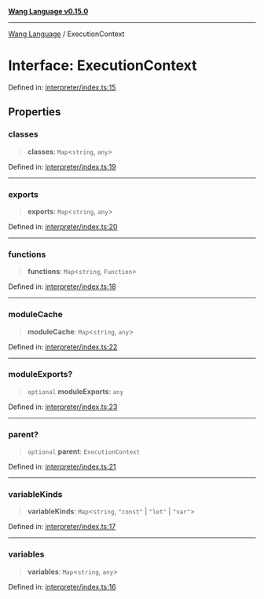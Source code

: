 [**Wang Language v0.15.0**](../README.md)

***

[Wang Language](../globals.md) / ExecutionContext

# Interface: ExecutionContext

Defined in: [interpreter/index.ts:15](https://github.com/artpar/wang/blob/c0c9058eb55a8574eab48a6952f87de0585181cb/src/interpreter/index.ts#L15)

## Properties

### classes

> **classes**: `Map`\<`string`, `any`\>

Defined in: [interpreter/index.ts:19](https://github.com/artpar/wang/blob/c0c9058eb55a8574eab48a6952f87de0585181cb/src/interpreter/index.ts#L19)

***

### exports

> **exports**: `Map`\<`string`, `any`\>

Defined in: [interpreter/index.ts:20](https://github.com/artpar/wang/blob/c0c9058eb55a8574eab48a6952f87de0585181cb/src/interpreter/index.ts#L20)

***

### functions

> **functions**: `Map`\<`string`, `Function`\>

Defined in: [interpreter/index.ts:18](https://github.com/artpar/wang/blob/c0c9058eb55a8574eab48a6952f87de0585181cb/src/interpreter/index.ts#L18)

***

### moduleCache

> **moduleCache**: `Map`\<`string`, `any`\>

Defined in: [interpreter/index.ts:22](https://github.com/artpar/wang/blob/c0c9058eb55a8574eab48a6952f87de0585181cb/src/interpreter/index.ts#L22)

***

### moduleExports?

> `optional` **moduleExports**: `any`

Defined in: [interpreter/index.ts:23](https://github.com/artpar/wang/blob/c0c9058eb55a8574eab48a6952f87de0585181cb/src/interpreter/index.ts#L23)

***

### parent?

> `optional` **parent**: `ExecutionContext`

Defined in: [interpreter/index.ts:21](https://github.com/artpar/wang/blob/c0c9058eb55a8574eab48a6952f87de0585181cb/src/interpreter/index.ts#L21)

***

### variableKinds

> **variableKinds**: `Map`\<`string`, `"const"` \| `"let"` \| `"var"`\>

Defined in: [interpreter/index.ts:17](https://github.com/artpar/wang/blob/c0c9058eb55a8574eab48a6952f87de0585181cb/src/interpreter/index.ts#L17)

***

### variables

> **variables**: `Map`\<`string`, `any`\>

Defined in: [interpreter/index.ts:16](https://github.com/artpar/wang/blob/c0c9058eb55a8574eab48a6952f87de0585181cb/src/interpreter/index.ts#L16)
